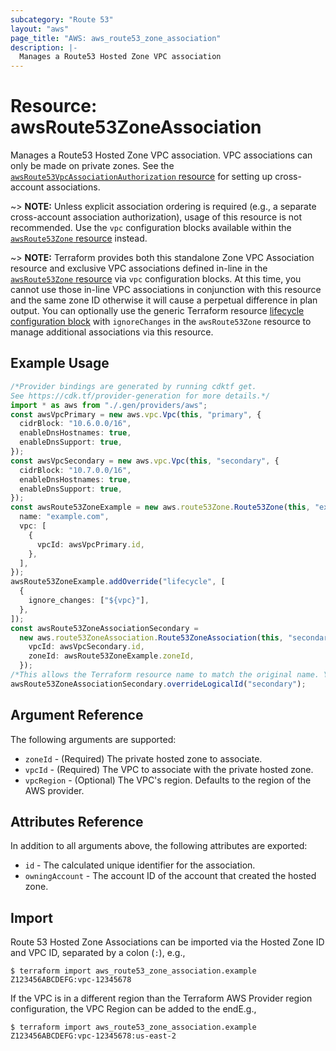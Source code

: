 ```yaml
---
subcategory: "Route 53"
layout: "aws"
page_title: "AWS: aws_route53_zone_association"
description: |-
  Manages a Route53 Hosted Zone VPC association
---
```


# Resource: awsRoute53ZoneAssociation

Manages a Route53 Hosted Zone VPC association. VPC associations can only be made on private zones. See the [`awsRoute53VpcAssociationAuthorization` resource](route53_vpc_association_authorization.html) for setting up cross-account associations.

\~> **NOTE:** Unless explicit association ordering is required (e.g., a separate cross-account association authorization), usage of this resource is not recommended. Use the `vpc` configuration blocks available within the [`awsRoute53Zone` resource](/docs/providers/aws/r/route53_zone.html) instead.

\~> **NOTE:** Terraform provides both this standalone Zone VPC Association resource and exclusive VPC associations defined in-line in the [`awsRoute53Zone` resource](/docs/providers/aws/r/route53_zone.html) via `vpc` configuration blocks. At this time, you cannot use those in-line VPC associations in conjunction with this resource and the same zone ID otherwise it will cause a perpetual difference in plan output. You can optionally use the generic Terraform resource [lifecycle configuration block](https://www.terraform.io/docs/configuration/meta-arguments/lifecycle.html) with `ignoreChanges` in the `awsRoute53Zone` resource to manage additional associations via this resource.

## Example Usage

```typescript
/*Provider bindings are generated by running cdktf get.
See https://cdk.tf/provider-generation for more details.*/
import * as aws from "./.gen/providers/aws";
const awsVpcPrimary = new aws.vpc.Vpc(this, "primary", {
  cidrBlock: "10.6.0.0/16",
  enableDnsHostnames: true,
  enableDnsSupport: true,
});
const awsVpcSecondary = new aws.vpc.Vpc(this, "secondary", {
  cidrBlock: "10.7.0.0/16",
  enableDnsHostnames: true,
  enableDnsSupport: true,
});
const awsRoute53ZoneExample = new aws.route53Zone.Route53Zone(this, "example", {
  name: "example.com",
  vpc: [
    {
      vpcId: awsVpcPrimary.id,
    },
  ],
});
awsRoute53ZoneExample.addOverride("lifecycle", [
  {
    ignore_changes: ["${vpc}"],
  },
]);
const awsRoute53ZoneAssociationSecondary =
  new aws.route53ZoneAssociation.Route53ZoneAssociation(this, "secondary_3", {
    vpcId: awsVpcSecondary.id,
    zoneId: awsRoute53ZoneExample.zoneId,
  });
/*This allows the Terraform resource name to match the original name. You can remove the call if you don't need them to match.*/
awsRoute53ZoneAssociationSecondary.overrideLogicalId("secondary");

```

## Argument Reference

The following arguments are supported:

* `zoneId` - (Required) The private hosted zone to associate.
* `vpcId` - (Required) The VPC to associate with the private hosted zone.
* `vpcRegion` - (Optional) The VPC's region. Defaults to the region of the AWS provider.

## Attributes Reference

In addition to all arguments above, the following attributes are exported:

* `id` - The calculated unique identifier for the association.
* `owningAccount` - The account ID of the account that created the hosted zone.

## Import

Route 53 Hosted Zone Associations can be imported via the Hosted Zone ID and VPC ID, separated by a colon (`:`), e.g.,

```console
$ terraform import aws_route53_zone_association.example Z123456ABCDEFG:vpc-12345678
```

If the VPC is in a different region than the Terraform AWS Provider region configuration, the VPC Region can be added to the endE.g.,

```console
$ terraform import aws_route53_zone_association.example Z123456ABCDEFG:vpc-12345678:us-east-2
```
